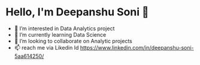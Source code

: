 # Hello, I'm Deepanshu Soni 👋
- 👀 I’m interested in Data Analytics project
- 🌱 I’m currently learning Data Science
- 💞️ I’m looking to collaborate on Analytic projects
- 📫 reach me via Likedin Id https://www.linkedin.com/in/deepanshu-soni-5aa614250/
